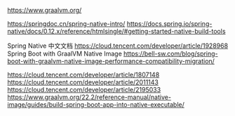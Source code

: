https://www.graalvm.org/

https://springdoc.cn/spring-native-intro/
https://docs.spring.io/spring-native/docs/0.12.x/reference/htmlsingle/#getting-started-native-build-tools

Spring Native 中文文档 https://cloud.tencent.com/developer/article/1928968
Spring Boot with GraalVM Native Image https://bell-sw.com/blog/spring-boot-with-graalvm-native-image-performance-compatibility-migration/

https://cloud.tencent.com/developer/article/1807148
https://cloud.tencent.com/developer/article/2011143
https://cloud.tencent.com/developer/article/2195033
https://www.graalvm.org/22.2/reference-manual/native-image/guides/build-spring-boot-app-into-native-executable/